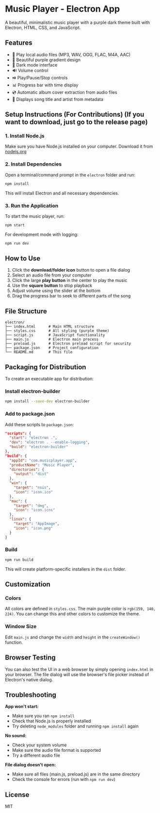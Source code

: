 # Music Player - Electron App

A beautiful, minimalistic music player with a purple dark theme built with Electron, HTML, CSS, and JavaScript.

## Features

- 🎵 Play local audio files (MP3, WAV, OGG, FLAC, M4A, AAC)
- 🎨 Beautiful purple gradient design
- 🌙 Dark mode interface
- 🔊 Volume control
- ⏯️ Play/Pause/Stop controls
- 📊 Progress bar with time display
- 💿 Automatic album cover extraction from audio files
- 🎼 Displays song title and artist from metadata

## Setup Instructions (For Contributions) (If you want to download, just go to the release page)

### 1. Install Node.js
Make sure you have Node.js installed on your computer. Download it from [nodejs.org](https://nodejs.org/)

### 2. Install Dependencies
Open a terminal/command prompt in the `electron` folder and run:

```bash
npm install
```

This will install Electron and all necessary dependencies.

### 3. Run the Application

To start the music player, run:

```bash
npm start
```

For development mode with logging:

```bash
npm run dev
```

## How to Use

1. Click the **download/folder icon** button to open a file dialog
2. Select an audio file from your computer
3. Click the large **play button** in the center to play the music
4. Use the **square button** to stop playback
5. Adjust volume using the slider at the bottom
6. Drag the progress bar to seek to different parts of the song

## File Structure

```
electron/
├── index.html      # Main HTML structure
├── styles.css      # All styling (purple theme)
├── script.js       # JavaScript functionality
├── main.js         # Electron main process
├── preload.js      # Electron preload script for security
├── package.json    # Project configuration
└── README.md       # This file
```

## Packaging for Distribution

To create an executable app for distribution:

### Install electron-builder

```bash
npm install --save-dev electron-builder
```

### Add to package.json

Add these scripts to `package.json`:

```json
"scripts": {
  "start": "electron .",
  "dev": "electron . --enable-logging",
  "build": "electron-builder"
},
"build": {
  "appId": "com.musicplayer.app",
  "productName": "Music Player",
  "directories": {
    "output": "dist"
  },
  "win": {
    "target": "nsis",
    "icon": "icon.ico"
  },
  "mac": {
    "target": "dmg",
    "icon": "icon.icns"
  },
  "linux": {
    "target": "AppImage",
    "icon": "icon.png"
  }
}
```

### Build

```bash
npm run build
```

This will create platform-specific installers in the `dist` folder.

## Customization

### Colors
All colors are defined in `styles.css`. The main purple color is `rgb(159, 140, 224)`. You can change this and other colors to customize the theme.

### Window Size
Edit `main.js` and change the `width` and `height` in the `createWindow()` function.

## Browser Testing

You can also test the UI in a web browser by simply opening `index.html` in your browser. The file dialog will use the browser's file picker instead of Electron's native dialog.

## Troubleshooting

**App won't start:**
- Make sure you ran `npm install`
- Check that Node.js is properly installed
- Try deleting `node_modules` folder and running `npm install` again

**No sound:**
- Check your system volume
- Make sure the audio file format is supported
- Try a different audio file

**File dialog doesn't open:**
- Make sure all files (main.js, preload.js) are in the same directory
- Check the console for errors (run with `npm run dev`)

## License

MIT
